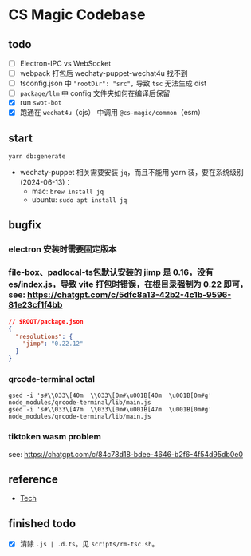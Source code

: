 # CS Magic Codebase

## todo

- [ ] Electron-IPC vs WebSocket
- [ ] webpack 打包后 wechaty-puppet-wechat4u 找不到
- [ ] tsconfig.json 中 `"rootDir": "src",` 导致 `tsc` 无法生成 dist
- [ ] `package/llm` 中 config 文件夹如何在编译后保留
- [x] run `swot-bot`
- [x] 跑通在 `wechat4u`（cjs） 中调用 `@cs-magic/common`（esm）

## start

```shell
yarn db:generate
```

- wechaty-puppet 相关需要安装 `jq`，而且不能用 yarn 装，要在系统级别 (2024-06-13)：
  - mac: `brew install jq`
  - ubuntu: `sudo apt install jq`

## bugfix

### electron 安装时需要固定版本

### file-box、padlocal-ts包默认安装的 jimp 是 0.16，没有 es/index.js，导致 vite 打包时错误，在根目录强制为 0.22 即可，see: https://chatgpt.com/c/5dfc8a13-42b2-4c1b-9596-81e23cf1f4bb

```json lines
// $ROOT/package.json
{
  "resolutions": {
    "jimp": "0.22.12"
  }
}
```

### qrcode-terminal octal

```shell
gsed -i 's#\\033\[40m  \\033\[0m#\u001B[40m  \u001B[0m#g' node_modules/qrcode-terminal/lib/main.js
gsed -i 's#\\033\[47m  \\033\[0m#\u001B[47m  \u001B[0m#g' node_modules/qrcode-terminal/lib/main.js
```

### tiktoken wasm problem

see: https://chatgpt.com/c/84c78d18-bdee-4646-b2f6-4f54d95db0e0



## reference 

- [Tech](./docs/tech.md)


## finished todo

- [x] 清除 `.js | .d.ts`。见 `scripts/rm-tsc.sh`。
